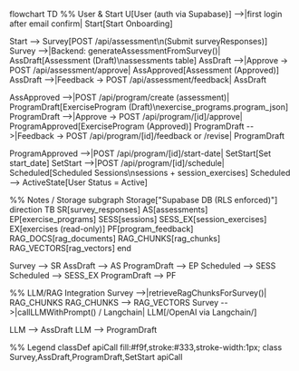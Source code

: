 flowchart TD
  %% User & Start
  U[User (auth via Supabase)] -->|first login after email confirm| Start[Start Onboarding]

  Start --> Survey[POST /api/assessment\n(Submit surveyResponses)]
  Survey -->|Backend: generateAssessmentFromSurvey()| AssDraft[Assessment (Draft)\nassessments table]
  AssDraft -->|Approve -> POST /api/assessment/approve| AssApproved[Assessment (Approved)]
  AssDraft -->|Feedback -> POST /api/assessment/feedback| AssDraft

  AssApproved -->|POST /api/program/create (assessment)| ProgramDraft[ExerciseProgram (Draft)\nexercise_programs.program_json]
  ProgramDraft -->|Approve -> POST /api/program/[id]/approve| ProgramApproved[ExerciseProgram (Approved)]
  ProgramDraft -->|Feedback -> POST /api/program/[id]/feedback or /revise| ProgramDraft

  ProgramApproved -->|POST /api/program/[id]/start-date| SetStart[Set start_date]
  SetStart -->|POST /api/program/[id]/schedule| Scheduled[Scheduled Sessions\nsessions + session_exercises]
  Scheduled --> ActiveState[User Status = Active]

  %% Notes / Storage
  subgraph Storage["Supabase DB (RLS enforced)"]
    direction TB
    SR[survey_responses]
    AS[assessments]
    EP[exercise_programs]
    SESS[sessions]
    SESS_EX[session_exercises]
    EX[exercises (read-only)]
    PF[program_feedback]
    RAG_DOCS[rag_documents]
    RAG_CHUNKS[rag_chunks]
    RAG_VECTORS[rag_vectors]
  end

  Survey --> SR
  AssDraft --> AS
  ProgramDraft --> EP
  Scheduled --> SESS
  Scheduled --> SESS_EX
  ProgramDraft --> PF

  %% LLM/RAG Integration
  Survey -->|retrieveRagChunksForSurvey()| RAG_CHUNKS
  RAG_CHUNKS --> RAG_VECTORS
  Survey -->|callLLMWithPrompt() / Langchain| LLM[/OpenAI via Langchain/]

  LLM --> AssDraft
  LLM --> ProgramDraft

  %% Legend
  classDef apiCall fill:#f9f,stroke:#333,stroke-width:1px;
  class Survey,AssDraft,ProgramDraft,SetStart apiCall